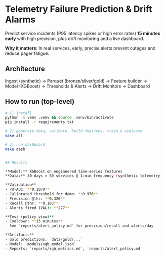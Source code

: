 # Telemetry Failure Prediction & Drift Alarms

Predict service incidents (P95 latency spikes or high error rates) **15 minutes early** with high precision, plus drift monitoring and a live dashboard.

**Why it matters:** In real services, early, precise alerts prevent outages and reduce pager fatigue.

## Architecture
Ingest (synthetic) → Parquet (bronze/silver/gold) → Feature builder → Model (XGBoost) → Thresholds & Alerts → Drift Monitors → Dashboard

## How to run (top-level)
```bash
# 1) install
python -m venv .venv && source .venv/bin/activate
pip install -r requirements.txt

# 2) generate data, validate, build features, train & evaluate
make all

# 3) run dashboard
make dash


## Results

**Model:** XGBoost on engineered time-series features  
**Data:** 30 days × 50 services @ 1-min frequency (synthetic telemetry)

**Validation**
- PR-AUC: **0.1070**
- Calibrated threshold for demo: **0.976**
- Precision @thr: **0.326**
- Recall @thr: **0.103**
- Alerts fired (VAL): **227**

**Test (policy view)**
- Cooldown: **15 minutes**
- See `reports/alert_policy.md` for precision/recall and alerts/day

**Artifacts**
- Gold predictions: `data/gold/...`
- Model: `models/xgb_model.json`
- Reports: `reports/xgb_metrics.md`, `reports/alert_policy.md`

